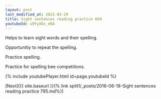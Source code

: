 ```yaml
---
layout: post
last_modified_at: 2021-03-29
title: Sight sentences reading practice 669
youtubeId: u9YyXDx_eKA
---
```

 
 
Helps to learn sight words and their spelling.

Opportunitiy to repeat the spelling. 

Practice spelling. 
 
Practice for spelling bee competitions. 
 
{% include youtubePlayer.html id=page.youtubeId %}
 
 

[Next]({{ site.baseurl }}{% link  split1/_posts/2016-06-18-Sight sentences reading practice 795.md%})
 
